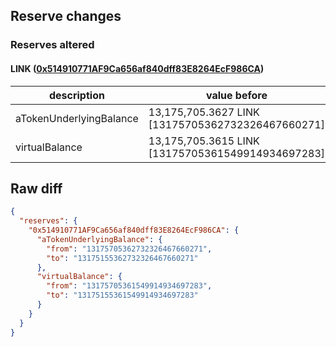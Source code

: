 ## Reserve changes

### Reserves altered

#### LINK ([0x514910771AF9Ca656af840dff83E8264EcF986CA](https://etherscan.io/address/0x514910771AF9Ca656af840dff83E8264EcF986CA))

| description | value before | value after |
| --- | --- | --- |
| aTokenUnderlyingBalance | 13,175,705.3627 LINK [13175705362732326467660271] | 13,175,155.3627 LINK [13175155362732326467660271] |
| virtualBalance | 13,175,705.3615 LINK [13175705361549914934697283] | 13,175,155.3615 LINK [13175155361549914934697283] |


## Raw diff

```json
{
  "reserves": {
    "0x514910771AF9Ca656af840dff83E8264EcF986CA": {
      "aTokenUnderlyingBalance": {
        "from": "13175705362732326467660271",
        "to": "13175155362732326467660271"
      },
      "virtualBalance": {
        "from": "13175705361549914934697283",
        "to": "13175155361549914934697283"
      }
    }
  }
}
```